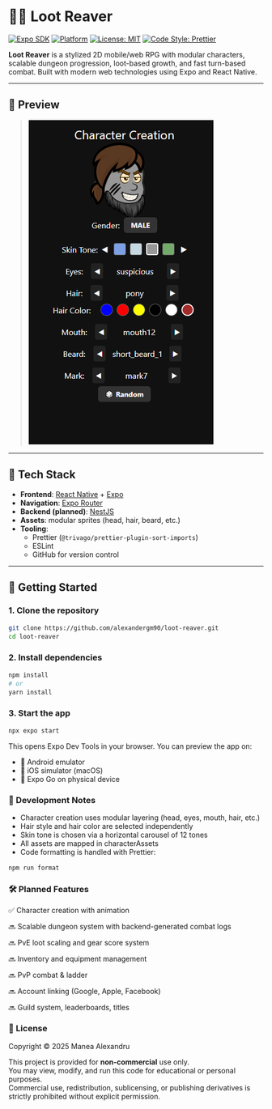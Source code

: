 # 🧙‍♂️ Loot Reaver

[![Expo SDK](https://img.shields.io/badge/expo-53.0.13-blue?logo=expo)](https://expo.dev)
[![Platform](https://img.shields.io/badge/platform-ios%20|%20android%20|%20web-brightgreen?logo=react)](https://reactnative.dev)
[![License: MIT](https://img.shields.io/badge/license-MIT-yellow.svg)](LICENSE)
[![Code Style: Prettier](https://img.shields.io/badge/code%20style-prettier-ff69b4.svg?logo=prettier)](https://prettier.io)

**Loot Reaver** is a stylized 2D mobile/web RPG with modular characters, scalable dungeon progression, loot-based growth, and fast turn-based combat. Built with modern web technologies using Expo and React Native.

---

## 📸 Preview

> ![img_1.png](img_1.png)

---

## 🔧 Tech Stack

- **Frontend**: [React Native](https://reactnative.dev/) + [Expo](https://expo.dev/)
- **Navigation**: [Expo Router](https://expo.github.io/router/)
- **Backend (planned)**: [NestJS](https://nestjs.com/)
- **Assets**: modular sprites (head, hair, beard, etc.)
- **Tooling**:
   - Prettier (`@trivago/prettier-plugin-sort-imports`)
   - ESLint
   - GitHub for version control

---

## 🚀 Getting Started

### 1. Clone the repository

```bash
git clone https://github.com/alexandergm90/loot-reaver.git
cd loot-reaver
```

### 2. Install dependencies
```bash
npm install
# or
yarn install
```

### 3. Start the app
```bash
npx expo start
```

This opens Expo Dev Tools in your browser. You can preview the app on:

- 📱 Android emulator
- 🍏 iOS simulator (macOS)
- 📲 Expo Go on physical device

### 🎨 Development Notes
- Character creation uses modular layering (head, eyes, mouth, hair, etc.)
- Hair style and hair color are selected independently
- Skin tone is chosen via a horizontal carousel of 12 tones
- All assets are mapped in characterAssets
- Code formatting is handled with Prettier:
```bash
npm run format
```

### 🛠 Planned Features
✅ Character creation with animation

🔜 Scalable dungeon system with backend-generated combat logs

🔜 PvE loot scaling and gear score system

🔜 Inventory and equipment management

🔜 PvP combat & ladder

🔜 Account linking (Google, Apple, Facebook)

🔜 Guild system, leaderboards, titles

### 📝 License
Copyright © 2025 Manea Alexandru

This project is provided for **non-commercial** use only.  
You may view, modify, and run this code for educational or personal purposes.  
Commercial use, redistribution, sublicensing, or publishing derivatives is strictly prohibited without explicit permission.